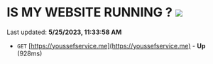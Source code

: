 # IS MY WEBSITE RUNNING ? [![](https://img.shields.io/static/v1?label=Sponsor&message=%E2%9D%A4&logo=GitHub&color=%23fe8e86)](https://github.com/sponsors/<username>)

Last updated: **5/25/2023, 11:33:58 AM**

- `GET` [https://youssefservice.me](https://youssefservice.me) - **Up** (928ms)
